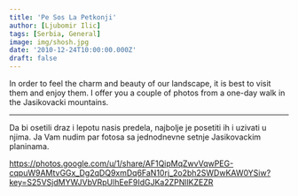 ```yaml
---
title: 'Pe Sos La Petkonji'
author: [Ljubomir Ilic]
tags: [Serbia, General]
image: img/shosh.jpg
date: '2010-12-24T10:00:00.000Z'
draft: false
---
```


In order to feel the charm and beauty of our landscape, it is best to visit them and enjoy them. I offer you a couple of photos from a one-day walk in the Jasikovacki mountains.

--------

Da bi osetili draz i lepotu nasis predela, najbolje je posetiti ih i uzivati u njima. Ja Vam nudim par fotosa sa jednodnevne setnje Jasikovackim  planinama.         

https://photos.google.com/u/1/share/AF1QipMqZwvVqwPEG-cqpuW9AMtvGGx_Dg2qDQ9xmDq6FaN10rj_2o2bh2SWDwKAW0YSiw?key=S25VSjdMYWJVbVRpUlhEeF9IdGJKa2ZPNllKZEZR
